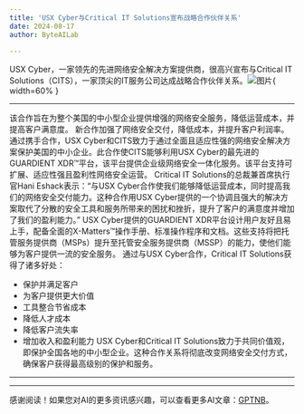 ```yaml
---
title: 'USX Cyber与Critical IT Solutions宣布战略合作伙伴关系'
date: 2024-08-17
author: ByteAILab

---
```


USX Cyber，一家领先的先进网络安全解决方案提供商，很高兴宣布与Critical IT Solutions（CITS），一家顶尖的IT服务公司达成战略合作伙伴关系。![图片](https://ai-techpark.com/wp-content/uploads/2024/08/USX-Cyber-960x540.jpg){ width=60% }

---
该合作旨在为整个美国的中小型企业提供增强的网络安全服务，降低运营成本，并提高客户满意度。
新合作加强了网络安全交付，降低成本，并提升客户利润率。
通过携手合作，USX Cyber和CITS致力于通过全面且适应性强的网络安全解决方案保护美国的中小企业。此合作使CITS能够利用USX Cyber的最先进的GUARDIENT XDR™平台，该平台提供企业级网络安全一体化服务。该平台支持可扩展、适应性强且盈利性网络安全运营。
Critical IT Solutions的总裁兼首席执行官Hani Eshack表示：“与USX Cyber合作使我们能够降低运营成本，同时提高我们的网络安全交付能力。这种合作用USX Cyber提供的一个协调且强大的解决方案取代了分散的安全工具和服务所带来的困扰和挫折，提升了客户的满意度并增加了我们的盈利能力。”
USX Cyber提供的GUARDIENT XDR平台设计用户友好且易上手，配备全面的X-Matters™操作手册、标准操作程序和文档。这些支持将把托管服务提供商（MSPs）提升至托管安全服务提供商（MSSP）的能力，使他们能够为客户提供一流的安全服务。
通过与USX Cyber合作，Critical IT Solutions获得了诸多好处：
- 保护并满足客户
- 为客户提供更大价值
- 工具整合节省成本
- 降低人才成本
- 降低客户流失率
- 增加收入和盈利能力
USX Cyber和Critical IT Solutions致力于共同价值观，即保护全国各地的中小型企业。这种合作关系将彻底改变网络安全交付方式，确保客户获得最高级别的保护和服务。


---
---
感谢阅读！如果您对AI的更多资讯感兴趣，可以查看更多AI文章：[GPTNB](https://gptnb.com)。